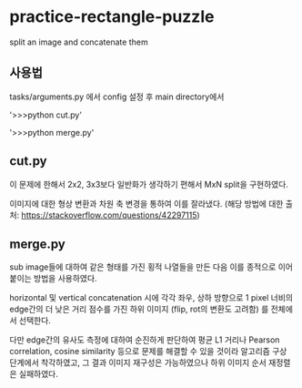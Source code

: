 # practice-rectangle-puzzle
split an image and concatenate them


## 사용법
tasks/arguments.py 에서 config 설정 후 main directory에서 

'>>>python cut.py'

'>>>python merge.py'

## cut.py
이 문제에 한해서 2x2, 3x3보다 일반화가 생각하기 편해서 MxN split을 구현하였다.

이미지에 대한 형상 변환과 차원 축 변경을 통하여 이를 잘라냈다.
(해당 방법에 대한 출처: https://stackoverflow.com/questions/42297115)

## merge.py
sub image들에 대하여 같은 형태를 가진 횡적 나열들을 만든 다음 이를 종적으로 이어붙이는 방법을 사용하였다.

horizontal 및 vertical concatenation 시에 각각 좌우, 상하 방향으로 1 pixel 너비의 edge간의 더 낮은 거리 점수를 가진 하위 이미지 (flip, rot의 변환도 고려함) 를 전체에서 선택한다.

다만 edge간의 유사도 측정에 대하여 순진하게 판단하여 평균 L1 거리나 Pearson correlation, cosine similarity 등으로 문제를 해결할 수 있을 것이라 알고리즘 구상 단계에서 착각하였고, 그 결과 이미지 재구성은 가능하였으나 하위 이미지 순서 재정렬은 실패하였다.

